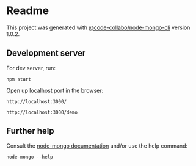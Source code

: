 # Readme

This project was generated with [@code-collabo/node-mongo-cli](https://code-collabo.gitbook.io/node-mongo/) version 1.0.2.

## Development server

For dev server, run:
````
npm start
````
Open up localhost port in the browser:
````
http://localhost:3000/
````
````
http://localhost:3000/demo
````

## Further help

Consult the [node-mongo documentation](https://code-collabo.gitbook.io/node-mongo/) and/or use the help command:
````
node-mongo --help
````
